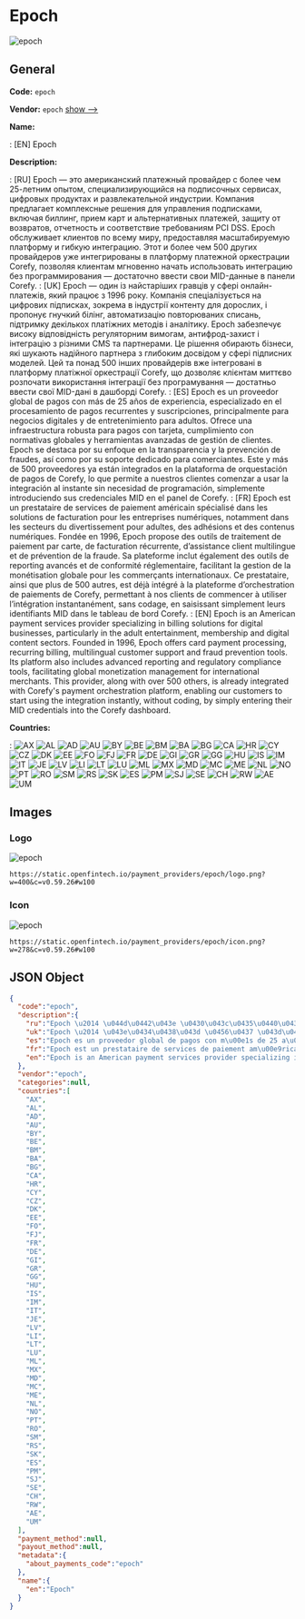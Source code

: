 
# Epoch 
![epoch](https://static.openfintech.io/payment_providers/epoch/logo.png?w=400&c=v0.59.26#w100)  

## General 
 
**Code:** `epoch` 
 
**Vendor:** `epoch` [show -->](/vendors/epoch/) 
 
**Name:** 
 
:	[EN] Epoch 
 
**Description:** 
 
: [RU] Epoch — это американский платежный провайдер с более чем 25-летним опытом, специализирующийся на подписочных сервисах, цифровых продуктах и развлекательной индустрии. Компания предлагает комплексные решения для управления подписками, включая биллинг, прием карт и альтернативных платежей, защиту от возвратов, отчетность и соответствие требованиям PCI DSS. Epoch обслуживает клиентов по всему миру, предоставляя масштабируемую платформу и гибкую интеграцию. Этот и более чем 500 других провайдеров уже интегрированы в платформу платежной оркестрации Corefy, позволяя клиентам мгновенно начать использовать интеграцию без программирования — достаточно ввести свои MID-данные в панели Corefy. 
: [UK] Epoch — один із найстаріших гравців у сфері онлайн-платежів, який працює з 1996 року. Компанія спеціалізується на цифрових підписках, зокрема в індустрії контенту для дорослих, і пропонує гнучкий білінг, автоматизацію повторюваних списань, підтримку декількох платіжних методів і аналітику. Epoch забезпечує високу відповідність регуляторним вимогам, антифрод-захист і інтеграцію з різними CMS та партнерами. Це рішення обирають бізнеси, які шукають надійного партнера з глибоким досвідом у сфері підписних моделей. Цей та понад 500 інших провайдерів вже інтегровані в платформу платіжної оркестрації Corefy, що дозволяє клієнтам миттєво розпочати використання інтеграції без програмування — достатньо ввести свої MID-дані в дашборді Corefy. 
: [ES] Epoch es un proveedor global de pagos con más de 25 años de experiencia, especializado en el procesamiento de pagos recurrentes y suscripciones, principalmente para negocios digitales y de entretenimiento para adultos. Ofrece una infraestructura robusta para pagos con tarjeta, cumplimiento con normativas globales y herramientas avanzadas de gestión de clientes. Epoch se destaca por su enfoque en la transparencia y la prevención de fraudes, así como por su soporte dedicado para comerciantes. Este y más de 500 proveedores ya están integrados en la plataforma de orquestación de pagos de Corefy, lo que permite a nuestros clientes comenzar a usar la integración al instante sin necesidad de programación, simplemente introduciendo sus credenciales MID en el panel de Corefy. 
: [FR] Epoch est un prestataire de services de paiement américain spécialisé dans les solutions de facturation pour les entreprises numériques, notamment dans les secteurs du divertissement pour adultes, des adhésions et des contenus numériques. Fondée en 1996, Epoch propose des outils de traitement de paiement par carte, de facturation récurrente, d’assistance client multilingue et de prévention de la fraude. Sa plateforme inclut également des outils de reporting avancés et de conformité réglementaire, facilitant la gestion de la monétisation globale pour les commerçants internationaux. Ce prestataire, ainsi que plus de 500 autres, est déjà intégré à la plateforme d’orchestration de paiements de Corefy, permettant à nos clients de commencer à utiliser l’intégration instantanément, sans codage, en saisissant simplement leurs identifiants MID dans le tableau de bord Corefy. 
: [EN] Epoch is an American payment services provider specializing in billing solutions for digital businesses, particularly in the adult entertainment, membership and digital content sectors. Founded in 1996, Epoch offers card payment processing, recurring billing, multilingual customer support and fraud prevention tools. Its platform also includes advanced reporting and regulatory compliance tools, facilitating global monetization management for international merchants. This provider, along with over 500 others, is already integrated with Corefy's payment orchestration platform, enabling our customers to start using the integration instantly, without coding, by simply entering their MID credentials into the Corefy dashboard. 
 
 
**Countries:** 
 
:	![AX](https://cdnjs.cloudflare.com/ajax/libs/flag-icon-css/3.3.0/flags/4x3/ax.svg#w24) 	![AL](https://cdnjs.cloudflare.com/ajax/libs/flag-icon-css/3.3.0/flags/4x3/al.svg#w24) 	![AD](https://cdnjs.cloudflare.com/ajax/libs/flag-icon-css/3.3.0/flags/4x3/ad.svg#w24) 	![AU](https://cdnjs.cloudflare.com/ajax/libs/flag-icon-css/3.3.0/flags/4x3/au.svg#w24) 	![BY](https://cdnjs.cloudflare.com/ajax/libs/flag-icon-css/3.3.0/flags/4x3/by.svg#w24) 	![BE](https://cdnjs.cloudflare.com/ajax/libs/flag-icon-css/3.3.0/flags/4x3/be.svg#w24) 	![BM](https://cdnjs.cloudflare.com/ajax/libs/flag-icon-css/3.3.0/flags/4x3/bm.svg#w24) 	![BA](https://cdnjs.cloudflare.com/ajax/libs/flag-icon-css/3.3.0/flags/4x3/ba.svg#w24) 	![BG](https://cdnjs.cloudflare.com/ajax/libs/flag-icon-css/3.3.0/flags/4x3/bg.svg#w24) 	![CA](https://cdnjs.cloudflare.com/ajax/libs/flag-icon-css/3.3.0/flags/4x3/ca.svg#w24) 	![HR](https://cdnjs.cloudflare.com/ajax/libs/flag-icon-css/3.3.0/flags/4x3/hr.svg#w24) 	![CY](https://cdnjs.cloudflare.com/ajax/libs/flag-icon-css/3.3.0/flags/4x3/cy.svg#w24) 	![CZ](https://cdnjs.cloudflare.com/ajax/libs/flag-icon-css/3.3.0/flags/4x3/cz.svg#w24) 	![DK](https://cdnjs.cloudflare.com/ajax/libs/flag-icon-css/3.3.0/flags/4x3/dk.svg#w24) 	![EE](https://cdnjs.cloudflare.com/ajax/libs/flag-icon-css/3.3.0/flags/4x3/ee.svg#w24) 	![FO](https://cdnjs.cloudflare.com/ajax/libs/flag-icon-css/3.3.0/flags/4x3/fo.svg#w24) 	![FJ](https://cdnjs.cloudflare.com/ajax/libs/flag-icon-css/3.3.0/flags/4x3/fj.svg#w24) 	![FR](https://cdnjs.cloudflare.com/ajax/libs/flag-icon-css/3.3.0/flags/4x3/fr.svg#w24) 	![DE](https://cdnjs.cloudflare.com/ajax/libs/flag-icon-css/3.3.0/flags/4x3/de.svg#w24) 	![GI](https://cdnjs.cloudflare.com/ajax/libs/flag-icon-css/3.3.0/flags/4x3/gi.svg#w24) 	![GR](https://cdnjs.cloudflare.com/ajax/libs/flag-icon-css/3.3.0/flags/4x3/gr.svg#w24) 	![GG](https://cdnjs.cloudflare.com/ajax/libs/flag-icon-css/3.3.0/flags/4x3/gg.svg#w24) 	![HU](https://cdnjs.cloudflare.com/ajax/libs/flag-icon-css/3.3.0/flags/4x3/hu.svg#w24) 	![IS](https://cdnjs.cloudflare.com/ajax/libs/flag-icon-css/3.3.0/flags/4x3/is.svg#w24) 	![IM](https://cdnjs.cloudflare.com/ajax/libs/flag-icon-css/3.3.0/flags/4x3/im.svg#w24) 	![IT](https://cdnjs.cloudflare.com/ajax/libs/flag-icon-css/3.3.0/flags/4x3/it.svg#w24) 	![JE](https://cdnjs.cloudflare.com/ajax/libs/flag-icon-css/3.3.0/flags/4x3/je.svg#w24) 	![LV](https://cdnjs.cloudflare.com/ajax/libs/flag-icon-css/3.3.0/flags/4x3/lv.svg#w24) 	![LI](https://cdnjs.cloudflare.com/ajax/libs/flag-icon-css/3.3.0/flags/4x3/li.svg#w24) 	![LT](https://cdnjs.cloudflare.com/ajax/libs/flag-icon-css/3.3.0/flags/4x3/lt.svg#w24) 	![LU](https://cdnjs.cloudflare.com/ajax/libs/flag-icon-css/3.3.0/flags/4x3/lu.svg#w24) 	![ML](https://cdnjs.cloudflare.com/ajax/libs/flag-icon-css/3.3.0/flags/4x3/ml.svg#w24) 	![MX](https://cdnjs.cloudflare.com/ajax/libs/flag-icon-css/3.3.0/flags/4x3/mx.svg#w24) 	![MD](https://cdnjs.cloudflare.com/ajax/libs/flag-icon-css/3.3.0/flags/4x3/md.svg#w24) 	![MC](https://cdnjs.cloudflare.com/ajax/libs/flag-icon-css/3.3.0/flags/4x3/mc.svg#w24) 	![ME](https://cdnjs.cloudflare.com/ajax/libs/flag-icon-css/3.3.0/flags/4x3/me.svg#w24) 	![NL](https://cdnjs.cloudflare.com/ajax/libs/flag-icon-css/3.3.0/flags/4x3/nl.svg#w24) 	![NO](https://cdnjs.cloudflare.com/ajax/libs/flag-icon-css/3.3.0/flags/4x3/no.svg#w24) 	![PT](https://cdnjs.cloudflare.com/ajax/libs/flag-icon-css/3.3.0/flags/4x3/pt.svg#w24) 	![RO](https://cdnjs.cloudflare.com/ajax/libs/flag-icon-css/3.3.0/flags/4x3/ro.svg#w24) 	![SM](https://cdnjs.cloudflare.com/ajax/libs/flag-icon-css/3.3.0/flags/4x3/sm.svg#w24) 	![RS](https://cdnjs.cloudflare.com/ajax/libs/flag-icon-css/3.3.0/flags/4x3/rs.svg#w24) 	![SK](https://cdnjs.cloudflare.com/ajax/libs/flag-icon-css/3.3.0/flags/4x3/sk.svg#w24) 	![ES](https://cdnjs.cloudflare.com/ajax/libs/flag-icon-css/3.3.0/flags/4x3/es.svg#w24) 	![PM](https://cdnjs.cloudflare.com/ajax/libs/flag-icon-css/3.3.0/flags/4x3/pm.svg#w24) 	![SJ](https://cdnjs.cloudflare.com/ajax/libs/flag-icon-css/3.3.0/flags/4x3/sj.svg#w24) 	![SE](https://cdnjs.cloudflare.com/ajax/libs/flag-icon-css/3.3.0/flags/4x3/se.svg#w24) 	![CH](https://cdnjs.cloudflare.com/ajax/libs/flag-icon-css/3.3.0/flags/4x3/ch.svg#w24) 	![RW](https://cdnjs.cloudflare.com/ajax/libs/flag-icon-css/3.3.0/flags/4x3/rw.svg#w24) 	![AE](https://cdnjs.cloudflare.com/ajax/libs/flag-icon-css/3.3.0/flags/4x3/ae.svg#w24) 	![UM](https://cdnjs.cloudflare.com/ajax/libs/flag-icon-css/3.3.0/flags/4x3/um.svg#w24)  

## Images 

### Logo 
 
![epoch](https://static.openfintech.io/payment_providers/epoch/logo.png?w=400&c=v0.59.26#w100)  

```
https://static.openfintech.io/payment_providers/epoch/logo.png?w=400&c=v0.59.26#w100
```  

### Icon 
 
![epoch](https://static.openfintech.io/payment_providers/epoch/icon.png?w=278&c=v0.59.26#w100)  

```
https://static.openfintech.io/payment_providers/epoch/icon.png?w=278&c=v0.59.26#w100
```  

## JSON Object 

```json
{
  "code":"epoch",
  "description":{
    "ru":"Epoch \u2014 \u044d\u0442\u043e \u0430\u043c\u0435\u0440\u0438\u043a\u0430\u043d\u0441\u043a\u0438\u0439 \u043f\u043b\u0430\u0442\u0435\u0436\u043d\u044b\u0439 \u043f\u0440\u043e\u0432\u0430\u0439\u0434\u0435\u0440 \u0441 \u0431\u043e\u043b\u0435\u0435 \u0447\u0435\u043c 25-\u043b\u0435\u0442\u043d\u0438\u043c \u043e\u043f\u044b\u0442\u043e\u043c, \u0441\u043f\u0435\u0446\u0438\u0430\u043b\u0438\u0437\u0438\u0440\u0443\u044e\u0449\u0438\u0439\u0441\u044f \u043d\u0430 \u043f\u043e\u0434\u043f\u0438\u0441\u043e\u0447\u043d\u044b\u0445 \u0441\u0435\u0440\u0432\u0438\u0441\u0430\u0445, \u0446\u0438\u0444\u0440\u043e\u0432\u044b\u0445 \u043f\u0440\u043e\u0434\u0443\u043a\u0442\u0430\u0445 \u0438 \u0440\u0430\u0437\u0432\u043b\u0435\u043a\u0430\u0442\u0435\u043b\u044c\u043d\u043e\u0439 \u0438\u043d\u0434\u0443\u0441\u0442\u0440\u0438\u0438. \u041a\u043e\u043c\u043f\u0430\u043d\u0438\u044f \u043f\u0440\u0435\u0434\u043b\u0430\u0433\u0430\u0435\u0442 \u043a\u043e\u043c\u043f\u043b\u0435\u043a\u0441\u043d\u044b\u0435 \u0440\u0435\u0448\u0435\u043d\u0438\u044f \u0434\u043b\u044f \u0443\u043f\u0440\u0430\u0432\u043b\u0435\u043d\u0438\u044f \u043f\u043e\u0434\u043f\u0438\u0441\u043a\u0430\u043c\u0438, \u0432\u043a\u043b\u044e\u0447\u0430\u044f \u0431\u0438\u043b\u043b\u0438\u043d\u0433, \u043f\u0440\u0438\u0435\u043c \u043a\u0430\u0440\u0442 \u0438 \u0430\u043b\u044c\u0442\u0435\u0440\u043d\u0430\u0442\u0438\u0432\u043d\u044b\u0445 \u043f\u043b\u0430\u0442\u0435\u0436\u0435\u0439, \u0437\u0430\u0449\u0438\u0442\u0443 \u043e\u0442 \u0432\u043e\u0437\u0432\u0440\u0430\u0442\u043e\u0432, \u043e\u0442\u0447\u0435\u0442\u043d\u043e\u0441\u0442\u044c \u0438 \u0441\u043e\u043e\u0442\u0432\u0435\u0442\u0441\u0442\u0432\u0438\u0435 \u0442\u0440\u0435\u0431\u043e\u0432\u0430\u043d\u0438\u044f\u043c PCI DSS. Epoch \u043e\u0431\u0441\u043b\u0443\u0436\u0438\u0432\u0430\u0435\u0442 \u043a\u043b\u0438\u0435\u043d\u0442\u043e\u0432 \u043f\u043e \u0432\u0441\u0435\u043c\u0443 \u043c\u0438\u0440\u0443, \u043f\u0440\u0435\u0434\u043e\u0441\u0442\u0430\u0432\u043b\u044f\u044f \u043c\u0430\u0441\u0448\u0442\u0430\u0431\u0438\u0440\u0443\u0435\u043c\u0443\u044e \u043f\u043b\u0430\u0442\u0444\u043e\u0440\u043c\u0443 \u0438 \u0433\u0438\u0431\u043a\u0443\u044e \u0438\u043d\u0442\u0435\u0433\u0440\u0430\u0446\u0438\u044e. \u042d\u0442\u043e\u0442 \u0438 \u0431\u043e\u043b\u0435\u0435 \u0447\u0435\u043c 500 \u0434\u0440\u0443\u0433\u0438\u0445 \u043f\u0440\u043e\u0432\u0430\u0439\u0434\u0435\u0440\u043e\u0432 \u0443\u0436\u0435 \u0438\u043d\u0442\u0435\u0433\u0440\u0438\u0440\u043e\u0432\u0430\u043d\u044b \u0432 \u043f\u043b\u0430\u0442\u0444\u043e\u0440\u043c\u0443 \u043f\u043b\u0430\u0442\u0435\u0436\u043d\u043e\u0439 \u043e\u0440\u043a\u0435\u0441\u0442\u0440\u0430\u0446\u0438\u0438 Corefy, \u043f\u043e\u0437\u0432\u043e\u043b\u044f\u044f \u043a\u043b\u0438\u0435\u043d\u0442\u0430\u043c \u043c\u0433\u043d\u043e\u0432\u0435\u043d\u043d\u043e \u043d\u0430\u0447\u0430\u0442\u044c \u0438\u0441\u043f\u043e\u043b\u044c\u0437\u043e\u0432\u0430\u0442\u044c \u0438\u043d\u0442\u0435\u0433\u0440\u0430\u0446\u0438\u044e \u0431\u0435\u0437 \u043f\u0440\u043e\u0433\u0440\u0430\u043c\u043c\u0438\u0440\u043e\u0432\u0430\u043d\u0438\u044f \u2014 \u0434\u043e\u0441\u0442\u0430\u0442\u043e\u0447\u043d\u043e \u0432\u0432\u0435\u0441\u0442\u0438 \u0441\u0432\u043e\u0438 MID-\u0434\u0430\u043d\u043d\u044b\u0435 \u0432 \u043f\u0430\u043d\u0435\u043b\u0438 Corefy.",
    "uk":"Epoch \u2014 \u043e\u0434\u0438\u043d \u0456\u0437 \u043d\u0430\u0439\u0441\u0442\u0430\u0440\u0456\u0448\u0438\u0445 \u0433\u0440\u0430\u0432\u0446\u0456\u0432 \u0443 \u0441\u0444\u0435\u0440\u0456 \u043e\u043d\u043b\u0430\u0439\u043d-\u043f\u043b\u0430\u0442\u0435\u0436\u0456\u0432, \u044f\u043a\u0438\u0439 \u043f\u0440\u0430\u0446\u044e\u0454 \u0437 1996 \u0440\u043e\u043a\u0443. \u041a\u043e\u043c\u043f\u0430\u043d\u0456\u044f \u0441\u043f\u0435\u0446\u0456\u0430\u043b\u0456\u0437\u0443\u0454\u0442\u044c\u0441\u044f \u043d\u0430 \u0446\u0438\u0444\u0440\u043e\u0432\u0438\u0445 \u043f\u0456\u0434\u043f\u0438\u0441\u043a\u0430\u0445, \u0437\u043e\u043a\u0440\u0435\u043c\u0430 \u0432 \u0456\u043d\u0434\u0443\u0441\u0442\u0440\u0456\u0457 \u043a\u043e\u043d\u0442\u0435\u043d\u0442\u0443 \u0434\u043b\u044f \u0434\u043e\u0440\u043e\u0441\u043b\u0438\u0445, \u0456 \u043f\u0440\u043e\u043f\u043e\u043d\u0443\u0454 \u0433\u043d\u0443\u0447\u043a\u0438\u0439 \u0431\u0456\u043b\u0456\u043d\u0433, \u0430\u0432\u0442\u043e\u043c\u0430\u0442\u0438\u0437\u0430\u0446\u0456\u044e \u043f\u043e\u0432\u0442\u043e\u0440\u044e\u0432\u0430\u043d\u0438\u0445 \u0441\u043f\u0438\u0441\u0430\u043d\u044c, \u043f\u0456\u0434\u0442\u0440\u0438\u043c\u043a\u0443 \u0434\u0435\u043a\u0456\u043b\u044c\u043a\u043e\u0445 \u043f\u043b\u0430\u0442\u0456\u0436\u043d\u0438\u0445 \u043c\u0435\u0442\u043e\u0434\u0456\u0432 \u0456 \u0430\u043d\u0430\u043b\u0456\u0442\u0438\u043a\u0443. Epoch \u0437\u0430\u0431\u0435\u0437\u043f\u0435\u0447\u0443\u0454 \u0432\u0438\u0441\u043e\u043a\u0443 \u0432\u0456\u0434\u043f\u043e\u0432\u0456\u0434\u043d\u0456\u0441\u0442\u044c \u0440\u0435\u0433\u0443\u043b\u044f\u0442\u043e\u0440\u043d\u0438\u043c \u0432\u0438\u043c\u043e\u0433\u0430\u043c, \u0430\u043d\u0442\u0438\u0444\u0440\u043e\u0434-\u0437\u0430\u0445\u0438\u0441\u0442 \u0456 \u0456\u043d\u0442\u0435\u0433\u0440\u0430\u0446\u0456\u044e \u0437 \u0440\u0456\u0437\u043d\u0438\u043c\u0438 CMS \u0442\u0430 \u043f\u0430\u0440\u0442\u043d\u0435\u0440\u0430\u043c\u0438. \u0426\u0435 \u0440\u0456\u0448\u0435\u043d\u043d\u044f \u043e\u0431\u0438\u0440\u0430\u044e\u0442\u044c \u0431\u0456\u0437\u043d\u0435\u0441\u0438, \u044f\u043a\u0456 \u0448\u0443\u043a\u0430\u044e\u0442\u044c \u043d\u0430\u0434\u0456\u0439\u043d\u043e\u0433\u043e \u043f\u0430\u0440\u0442\u043d\u0435\u0440\u0430 \u0437 \u0433\u043b\u0438\u0431\u043e\u043a\u0438\u043c \u0434\u043e\u0441\u0432\u0456\u0434\u043e\u043c \u0443 \u0441\u0444\u0435\u0440\u0456 \u043f\u0456\u0434\u043f\u0438\u0441\u043d\u0438\u0445 \u043c\u043e\u0434\u0435\u043b\u0435\u0439. \u0426\u0435\u0439 \u0442\u0430 \u043f\u043e\u043d\u0430\u0434 500 \u0456\u043d\u0448\u0438\u0445 \u043f\u0440\u043e\u0432\u0430\u0439\u0434\u0435\u0440\u0456\u0432 \u0432\u0436\u0435 \u0456\u043d\u0442\u0435\u0433\u0440\u043e\u0432\u0430\u043d\u0456 \u0432 \u043f\u043b\u0430\u0442\u0444\u043e\u0440\u043c\u0443 \u043f\u043b\u0430\u0442\u0456\u0436\u043d\u043e\u0457 \u043e\u0440\u043a\u0435\u0441\u0442\u0440\u0430\u0446\u0456\u0457 Corefy, \u0449\u043e \u0434\u043e\u0437\u0432\u043e\u043b\u044f\u0454 \u043a\u043b\u0456\u0454\u043d\u0442\u0430\u043c \u043c\u0438\u0442\u0442\u0454\u0432\u043e \u0440\u043e\u0437\u043f\u043e\u0447\u0430\u0442\u0438 \u0432\u0438\u043a\u043e\u0440\u0438\u0441\u0442\u0430\u043d\u043d\u044f \u0456\u043d\u0442\u0435\u0433\u0440\u0430\u0446\u0456\u0457 \u0431\u0435\u0437 \u043f\u0440\u043e\u0433\u0440\u0430\u043c\u0443\u0432\u0430\u043d\u043d\u044f \u2014 \u0434\u043e\u0441\u0442\u0430\u0442\u043d\u044c\u043e \u0432\u0432\u0435\u0441\u0442\u0438 \u0441\u0432\u043e\u0457 MID-\u0434\u0430\u043d\u0456 \u0432 \u0434\u0430\u0448\u0431\u043e\u0440\u0434\u0456 Corefy.",
    "es":"Epoch es un proveedor global de pagos con m\u00e1s de 25 a\u00f1os de experiencia, especializado en el procesamiento de pagos recurrentes y suscripciones, principalmente para negocios digitales y de entretenimiento para adultos. Ofrece una infraestructura robusta para pagos con tarjeta, cumplimiento con normativas globales y herramientas avanzadas de gesti\u00f3n de clientes. Epoch se destaca por su enfoque en la transparencia y la prevenci\u00f3n de fraudes, as\u00ed como por su soporte dedicado para comerciantes. Este y m\u00e1s de 500 proveedores ya est\u00e1n integrados en la plataforma de orquestaci\u00f3n de pagos de Corefy, lo que permite a nuestros clientes comenzar a usar la integraci\u00f3n al instante sin necesidad de programaci\u00f3n, simplemente introduciendo sus credenciales MID en el panel de Corefy.",
    "fr":"Epoch est un prestataire de services de paiement am\u00e9ricain sp\u00e9cialis\u00e9 dans les solutions de facturation pour les entreprises num\u00e9riques, notamment dans les secteurs du divertissement pour adultes, des adh\u00e9sions et des contenus num\u00e9riques. Fond\u00e9e en 1996, Epoch propose des outils de traitement de paiement par carte, de facturation r\u00e9currente, d\u2019assistance client multilingue et de pr\u00e9vention de la fraude. Sa plateforme inclut \u00e9galement des outils de reporting avanc\u00e9s et de conformit\u00e9 r\u00e9glementaire, facilitant la gestion de la mon\u00e9tisation globale pour les commer\u00e7ants internationaux. Ce prestataire, ainsi que plus de 500 autres, est d\u00e9j\u00e0 int\u00e9gr\u00e9 \u00e0 la plateforme d\u2019orchestration de paiements de Corefy, permettant \u00e0 nos clients de commencer \u00e0 utiliser l\u2019int\u00e9gration instantan\u00e9ment, sans codage, en saisissant simplement leurs identifiants MID dans le tableau de bord Corefy.",
    "en":"Epoch is an American payment services provider specializing in billing solutions for digital businesses, particularly in the adult entertainment, membership and digital content sectors. Founded in 1996, Epoch offers card payment processing, recurring billing, multilingual customer support and fraud prevention tools. Its platform also includes advanced reporting and regulatory compliance tools, facilitating global monetization management for international merchants. This provider, along with over 500 others, is already integrated with Corefy's payment orchestration platform, enabling our customers to start using the integration instantly, without coding, by simply entering their MID credentials into the Corefy dashboard."
  },
  "vendor":"epoch",
  "categories":null,
  "countries":[
    "AX",
    "AL",
    "AD",
    "AU",
    "BY",
    "BE",
    "BM",
    "BA",
    "BG",
    "CA",
    "HR",
    "CY",
    "CZ",
    "DK",
    "EE",
    "FO",
    "FJ",
    "FR",
    "DE",
    "GI",
    "GR",
    "GG",
    "HU",
    "IS",
    "IM",
    "IT",
    "JE",
    "LV",
    "LI",
    "LT",
    "LU",
    "ML",
    "MX",
    "MD",
    "MC",
    "ME",
    "NL",
    "NO",
    "PT",
    "RO",
    "SM",
    "RS",
    "SK",
    "ES",
    "PM",
    "SJ",
    "SE",
    "CH",
    "RW",
    "AE",
    "UM"
  ],
  "payment_method":null,
  "payout_method":null,
  "metadata":{
    "about_payments_code":"epoch"
  },
  "name":{
    "en":"Epoch"
  }
}
```  
